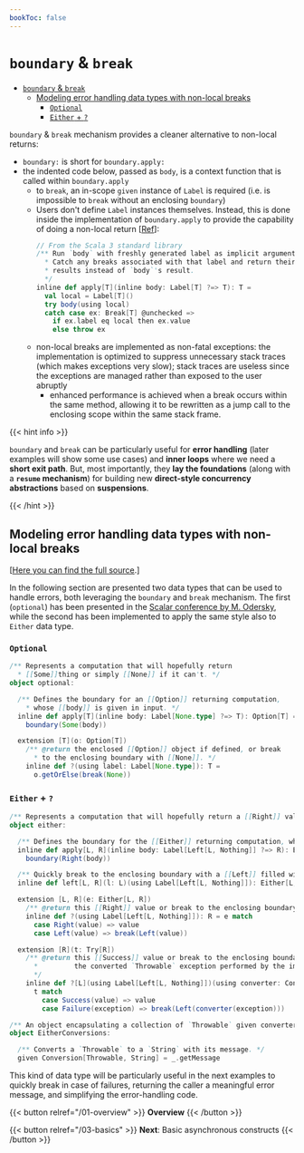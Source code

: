 ```yaml
---
bookToc: false
---
```


# `boundary` & `break`

- [`boundary` \& `break`](#boundary--break)
  - [Modeling error handling data types with non-local breaks](#modeling-error-handling-data-types-with-non-local-breaks)
    - [`Optional`](#optional)
    - [`Either` + `?`](#either--)

`boundary` & `break` mechanism provides a cleaner alternative to non-local returns:

- `boundary:` is short for `boundary.apply:`
- the indented code below, passed as `body`, is a context function that is called within `boundary.apply`
  - to `break`, an in-scope `given` instance of `Label` is required (i.e. is impossible to `break` without an enclosing `boundary`)
  - Users don't define `Label` instances themselves. Instead, this is done inside the implementation of `boundary.apply` to provide the capability of doing a non-local return [[Ref](https://github.com/lampepfl/dotty/blob/3.3.0-RC4/library/src/scala/util/boundary.scala)]:
    ```scala
    // From the Scala 3 standard library
    /** Run `body` with freshly generated label as implicit argument. 
      * Catch any breaks associated with that label and return their 
      * results instead of `body`'s result.
      */
    inline def apply[T](inline body: Label[T] ?=> T): T =
      val local = Label[T]()
      try body(using local)
      catch case ex: Break[T] @unchecked =>
        if ex.label eq local then ex.value
        else throw ex
    ```
  - non-local breaks are implemented as non-fatal exceptions: the implementation is optimized to suppress unnecessary stack traces (which makes exceptions very slow); stack traces are useless since the exceptions are managed rather than exposed to the user abruptly
    - enhanced performance is achieved when a break occurs within the same method, allowing it to be rewritten as a jump call to the enclosing scope within the same stack frame.

{{< hint info >}}

`boundary` and `break` can be particularly useful for **error handling** (later examples will show some use cases) and **inner loops** where we need a **short exit path**.
But, most importantly, they **lay the foundations** (along with a **`resume` mechanism**) for building new **direct-style concurrency abstractions** based on **suspensions**.

{{< /hint >}}

## Modeling error handling data types with non-local breaks

[[Here you can find the full source](https://github.com/tassiLuca/direct-style-experiments/tree/master/commons/src/main/scala/io/github/tassiLuca/dse/boundaries).]

In the following section are presented two data types that can be used to handle errors, both leveraging the `boundary` and `break` mechanism.
The first (`optional`) has been presented in the [Scalar conference by M. Odersky](https://www.google.com/search?client=safari&rls=en&q=direct+style+odersky&ie=UTF-8&oe=UTF-8), while the second has been implemented to apply the same style also to `Either` data type.

### `Optional`

```scala
/** Represents a computation that will hopefully return 
  * [[Some]]thing or simply [[None]] if it can't. */
object optional:

  /** Defines the boundary for an [[Option]] returning computation,
    * whose [[body]] is given in input. */
  inline def apply[T](inline body: Label[None.type] ?=> T): Option[T] =
    boundary(Some(body))

  extension [T](o: Option[T])
    /** @return the enclosed [[Option]] object if defined, or break 
      * to the enclosing boundary with [[None]]. */
    inline def ?(using label: Label[None.type]): T =
      o.getOrElse(break(None))
```

### `Either` + `?`

```scala
/** Represents a computation that will hopefully return a [[Right]] value but might fail with a [[Left]] one.*/
object either:

  /** Defines the boundary for the [[Either]] returning computation, whose [[body]] is given in input. */
  inline def apply[L, R](inline body: Label[Left[L, Nothing]] ?=> R): Either[L, R] =
    boundary(Right(body))

  /** Quickly break to the enclosing boundary with a [[Left]] filled with [[l]]. */
  inline def left[L, R](l: L)(using Label[Left[L, Nothing]]): Either[L, R] = break(Left(l))

  extension [L, R](e: Either[L, R])
    /** @return this [[Right]] value or break to the enclosing boundary with the [[Left]] value. */
    inline def ?(using Label[Left[L, Nothing]]): R = e match
      case Right(value) => value
      case Left(value) => break(Left(value))

  extension [R](t: Try[R])
    /** @return this [[Success]] value or break to the enclosing boundary with a [[Left]] containing 
      *         the converted `Throwable` exception performed by the implicit [[converter]].
      */
    inline def ?[L](using Label[Left[L, Nothing]])(using converter: Conversion[Throwable, L]): R = 
      t match
        case Success(value) => value
        case Failure(exception) => break(Left(converter(exception)))

/** An object encapsulating a collection of `Throwable` given converters. */
object EitherConversions:

  /** Converts a `Throwable` to a `String` with its message. */
  given Conversion[Throwable, String] = _.getMessage
```

This kind of data type will be particularly useful in the next examples to quickly break in case of failures, returning the caller a meaningful error message, and simplifying the error-handling code.

{{< button relref="/01-overview" >}} **Overview** {{< /button >}}

{{< button relref="/03-basics" >}} **Next**: Basic asynchronous constructs {{< /button >}}

